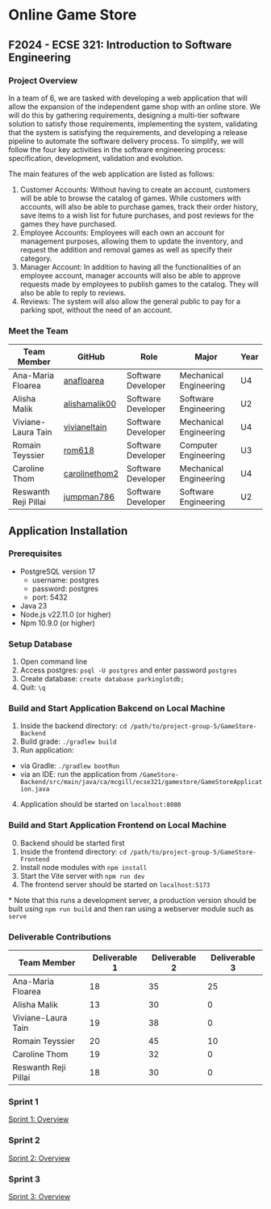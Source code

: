 # Online Game Store
## F2024 - ECSE 321: Introduction to Software Engineering
### Project Overview

In a team of 6, we are tasked with developing a web application that will allow the expansion of the independent game shop with an online store. We will do this by gathering requirements, designing a multi-tier software solution to satisfy those requirements, implementing the system, validating that the system is satisfying the requirements, and developing a release pipeline to automate the software delivery process. To simplify, we will follow the four key activities in the software engineering process: specification, development, validation and evolution. 

The main features of the web application are listed as follows:
1.	Customer Accounts: Without having to create an account, customers will be able to browse the catalog of games. While customers with accounts, will also be able to purchase games, track their order history, save items to a wish list for future purchases, and post reviews for the games they have purchased.
2.	Employee Accounts: Employees will each own an account for management purposes, allowing them to update the inventory, and request the addition and removal games as well as specify their category. 
3.	Manager Account: In addition to having all the functionalities of an employee account, manager accounts will also be able to approve requests made by employees to publish games to the catalog. They will also be able to reply to reviews.
4.	Reviews: The system will also allow the general public to pay for a parking spot, without the need of an account.

   
### Meet the Team
| Team Member | GitHub | Role | Major | Year|
|-------------|---------------|---------------| ---------------|-------------|
| Ana-Maria Floarea | [anafloarea](https://github.com/anafloarea)  | Software Developer | Mechanical Engineering | U4 |
| Alisha Malik | [alishamalik00](https://github.com/alishamalik00)  | Software Developer | Software Engineering | U2 |
| Viviane-Laura Tain   | [vivianeltain](https://github.com/vivianeltain) | Software Developer| Mechanical Engineering | U4|
| Romain Teyssier| [rom618](https://github.com/rom618) | Software Developer | Computer Engineering | U3 |
| Caroline Thom | [carolinethom2](https://github.com/carolinethom2)  | Software Developer | Mechanical Engineering | U4 |
| Reswanth Reji Pillai | [jumpman786](https://github.com/jumpman786)  | Software Developer | Software Engineering | U2 |

## Application Installation
### Prerequisites
* PostgreSQL version 17
  - username: postgres
  - password: postgres
  - port: 5432 
* Java 23
* Node.js v22.11.0 (or higher)
* Npm 10.9.0 (or higher)

### Setup Database
1. Open command line
2. Access postgres: `psql -U postgres` and enter password `postgres`
3. Create database: `create database parkinglotdb;`
4. Quit: `\q`

### Build and Start Application Bakcend on Local Machine
1. Inside the backend directory: `cd /path/to/project-group-5/GameStore-Backend`
2. Build grade: `./gradlew build`
3. Run application:
  - via Gradle: `./gradlew bootRun`
  - via an IDE: run the application from `/GameStore-Backend/src/main/java/ca/mcgill/ecse321/gamestore/GameStoreApplication.java`
4. Application should be started on `localhost:8080`

### Build and Start Application Frontend on Local Machine
0. Backend should be started first
1. Inside the frontend directory: `cd /path/to/project-group-5/GameStore-Frontend`
2. Install node modules with `npm install`
3. Start the Vite server with `npm run dev`
4. The frontend server should be started on `localhost:5173`

\* Note that this runs a development server, a production version should be built using `npm run build` and then ran using a webserver module such as `serve`

### Deliverable Contributions 
| Team Member | Deliverable 1 | Deliverable 2 |  Deliverable 3 |
|-------------|---------------|---------------| ---------------|
| Ana-Maria Floarea | 18   | 35 | 25 |
| Alisha Malik | 13   | 30 | 0 |
| Viviane-Laura Tain   | 19   | 38 | 0 |
| Romain Teyssier| 20   | 45 | 10 |
| Caroline Thom | 19   | 32 | 0 |
| Reswanth Reji Pillai | 18   | 30 | 0 |

### Sprint 1
[Sprint 1: Overview](https://github.com/McGill-ECSE321-Fall2024/project-group-5/wiki/Deliverable-1)

### Sprint 2
[Sprint 2: Overview](https://github.com/McGill-ECSE321-Fall2024/project-group-5/wiki/Deliverable-2)

### Sprint 3
[Sprint 3: Overview](https://github.com/McGill-ECSE321-Fall2024/project-group-5/wiki/Deliverable-3)
